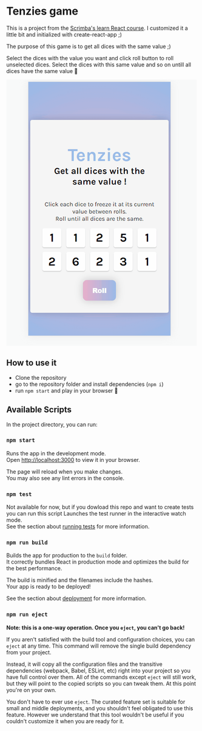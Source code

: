 # Tenzies game

This is a project from the [Scrimba's learn React course](https://scrimba.com/learn/learnreact). I customized it a little bit and initialized with create-react-app ;) 

The purpose of this game is to get all dices with the same value ;) 

Select the dices with the value you want and click roll button to roll unselected dices. Select the dices with this same value and so on untill all dices have the same value 🎲

![demo](public/images/Animation.gif)


## How to use it

- Clone the repository
- go to the repository folder and install dependencies (`npm i`)
- run `npm start` and play in your browser 🎉


## Available Scripts

In the project directory, you can run:

### `npm start`

Runs the app in the development mode.\
Open [http://localhost:3000](http://localhost:3000) to view it in your browser.

The page will reload when you make changes.\
You may also see any lint errors in the console.

### `npm test`

Not available for now, but if you dowload this repo and want to create tests you can run this script
Launches the test runner in the interactive watch mode.\
See the section about [running tests](https://facebook.github.io/create-react-app/docs/running-tests) for more information.

### `npm run build`

Builds the app for production to the `build` folder.\
It correctly bundles React in production mode and optimizes the build for the best performance.

The build is minified and the filenames include the hashes.\
Your app is ready to be deployed!

See the section about [deployment](https://facebook.github.io/create-react-app/docs/deployment) for more information.

### `npm run eject`

**Note: this is a one-way operation. Once you `eject`, you can't go back!**

If you aren't satisfied with the build tool and configuration choices, you can `eject` at any time. This command will remove the single build dependency from your project.

Instead, it will copy all the configuration files and the transitive dependencies (webpack, Babel, ESLint, etc) right into your project so you have full control over them. All of the commands except `eject` will still work, but they will point to the copied scripts so you can tweak them. At this point you're on your own.

You don't have to ever use `eject`. The curated feature set is suitable for small and middle deployments, and you shouldn't feel obligated to use this feature. However we understand that this tool wouldn't be useful if you couldn't customize it when you are ready for it.

